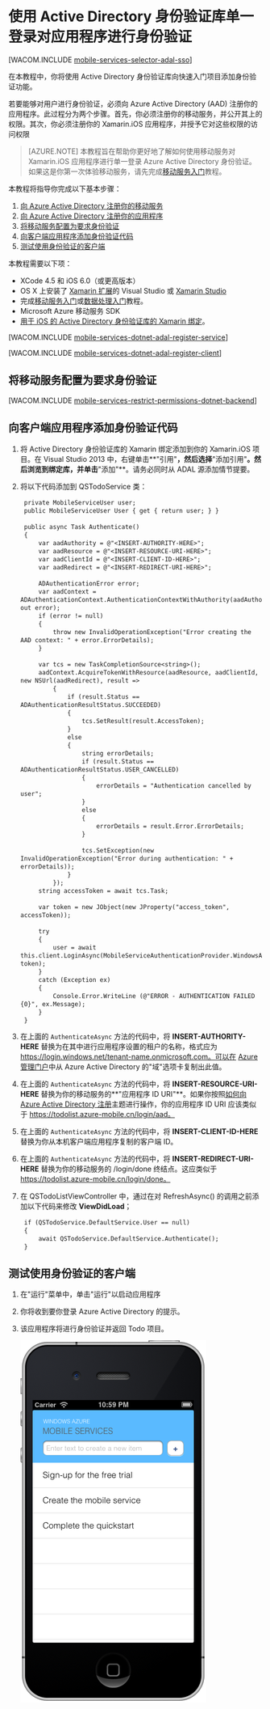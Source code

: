 <properties urlDisplayName="Active Directory SSO Authentication with ADAL" pageTitle="使用 Active Directory 身份验证库单一登录对应用程序进行身份验证 (Xamarin.iOS) | 移动开发人员中心" metaKeywords="" description="了解如何在 Xamarin.iOS 应用程序中使用 ADAL 对单一登录的用户进行身份验证。" metaCanonical="" disqusComments="1" umbracoNaviHide="1" documentationCenter="Mobile" title="Authenticate your app with Active Directory Authentication Library Single Sign-On" authors="wesmc,mahender" manager="dwrede" />
<tags ms.service=""
    ms.date=""
    wacn.date=""
    />

<tags ms.service="mobile-services" ms.workload="mobile" ms.tgt_pltfrm="mobile-xamarin-ios" ms.devlang="dotnet" ms.topic="article" ms.date="09/29/2014" ms.author="wesmc,mahender" />

# 使用 Active Directory 身份验证库单一登录对应用程序进行身份验证

[WACOM.INCLUDE [mobile-services-selector-adal-sso](../includes/mobile-services-selector-adal-sso.md)]

在本教程中，你将使用 Active Directory 身份验证库向快速入门项目添加身份验证功能。 

若要能够对用户进行身份验证，必须向 Azure Active Directory (AAD) 注册你的应用程序。此过程分为两个步骤。首先，你必须注册你的移动服务，并公开其上的权限。其次，你必须注册你的 Xamarin.iOS 应用程序，并授予它对这些权限的访问权限


>[AZURE.NOTE] 本教程旨在帮助你更好地了解如何使用移动服务对 Xamarin.iOS 应用程序进行单一登录 Azure Active Directory 身份验证。如果这是你第一次体验移动服务，请先完成[移动服务入门]教程。

本教程将指导你完成以下基本步骤：

1. [向 Azure Active Directory 注册你的移动服务]
2. [向 Azure Active Directory 注册你的应用程序]
3. [将移动服务配置为要求身份验证]
4. [向客户端应用程序添加身份验证代码]
5. [测试使用身份验证的客户端]

本教程需要以下项：

* XCode 4.5 和 iOS 6.0（或更高版本） 
* OS X 上安装了 [Xamarin 扩展]的 Visual Studio 或 [Xamarin Studio]
* 完成[移动服务入门]或[数据处理入门]教程。
* Microsoft Azure 移动服务 SDK
* [用于 iOS 的 Active Directory 身份验证库的 Xamarin 绑定]。

[WACOM.INCLUDE [mobile-services-dotnet-adal-register-service](../includes/mobile-services-dotnet-adal-register-service.md)]

[WACOM.INCLUDE [mobile-services-dotnet-adal-register-client](../includes/mobile-services-dotnet-adal-register-client.md)]

## <a name="require-authentication"></a>将移动服务配置为要求身份验证

[WACOM.INCLUDE [mobile-services-restrict-permissions-dotnet-backend](../includes/mobile-services-restrict-permissions-dotnet-backend.md)]

## <a name="add-authentication-code"></a>向客户端应用程序添加身份验证代码

1. 将 Active Directory 身份验证库的 Xamarin 绑定添加到你的 Xamarin.iOS 项目。在 Visual Studio 2013 中，右键单击**"引用"**，然后选择**"添加引用"**。然后浏览到绑定库，并单击**"添加"**。请务必同时从 ADAL 源添加情节提要。

2. 将以下代码添加到 QSTodoService 类： 

        private MobileServiceUser user;
        public MobileServiceUser User { get { return user; } }

        public async Task Authenticate()
        {
            var aadAuthority = @"<INSERT-AUTHORITY-HERE>";
            var aadResource = @"<INSERT-RESOURCE-URI-HERE>";
            var aadClientId = @"<INSERT-CLIENT-ID-HERE>";
            var aadRedirect = @"<INSERT-REDIRECT-URI-HERE>";

            ADAuthenticationError error;
            var aadContext = ADAuthenticationContext.AuthenticationContextWithAuthority(aadAuthority, out error);
            if (error != null)
            {
                throw new InvalidOperationException("Error creating the AAD context: " + error.ErrorDetails);
            }

            var tcs = new TaskCompletionSource<string>();
            aadContext.AcquireTokenWithResource(aadResource, aadClientId, new NSUrl(aadRedirect), result =>
                {
                    if (result.Status == ADAuthenticationResultStatus.SUCCEEDED)
                    {
                        tcs.SetResult(result.AccessToken);
                    }
                    else
                    {
                        string errorDetails;
                        if (result.Status == ADAuthenticationResultStatus.USER_CANCELLED)
                        {
                            errorDetails = "Authentication cancelled by user";
                        }
                        else
                        {
                            errorDetails = result.Error.ErrorDetails;
                        }

                        tcs.SetException(new InvalidOperationException("Error during authentication: " + errorDetails));
                    }
                });
            string accessToken = await tcs.Task;

            var token = new JObject(new JProperty("access_token", accessToken));

            try
            {
                user = await this.client.LoginAsync(MobileServiceAuthenticationProvider.WindowsAzureActiveDirectory, token);
            }
            catch (Exception ex)
            {
                Console.Error.WriteLine (@"ERROR - AUTHENTICATION FAILED {0}", ex.Message);
            }
        }

6. 在上面的  `AuthenticateAsync` 方法的代码中，将 **INSERT-AUTHORITY-HERE** 替换为在其中进行应用程序设置的租户的名称，格式应为 https://login.windows.net/tenant-name.onmicrosoft.com。可以在 [Azure 管理门户]中从 Azure Active Directory 的"域"选项卡复制出此值。

7. 在上面的  `AuthenticateAsync` 方法的代码中，将 **INSERT-RESOURCE-URI-HERE** 替换为你的移动服务的**"应用程序 ID URI"**。如果你按照[如何向 Azure Active Directory 注册]主题进行操作，你的应用程序 ID URI 应该类似于 https://todolist.azure-mobile.cn/login/aad。

8. 在上面的  `AuthenticateAsync` 方法的代码中，将 **INSERT-CLIENT-ID-HERE** 替换为你从本机客户端应用程序复制的客户端 ID。

9. 在上面的  `AuthenticateAsync` 方法的代码中，将 **INSERT-REDIRECT-URI-HERE** 替换为你的移动服务的 /login/done 终结点。这应类似于 https://todolist.azure-mobile.cn/login/done。


3. 在 QSTodoListViewController 中，通过在对 RefreshAsync() 的调用之前添加以下代码来修改 **ViewDidLoad**；

        if (QSTodoService.DefaultService.User == null)
        {
            await QSTodoService.DefaultService.Authenticate();
        }

## <a name="test-client"></a>测试使用身份验证的客户端

1. 在"运行"菜单中，单击"运行"以启动应用程序 
2. 你将收到要你登录 Azure Active Directory 的提示。  
3. 该应用程序将进行身份验证并返回 Todo 项目。

   ![](./media/mobile-services-dotnet-backend-xamarin-ios-adal-sso-authentication/mobile-services-app-run.png)

<!-- Anchors. -->
[向 Azure Active Directory 注册你的移动服务]: #register-mobile-service-aad
[向 Azure Active Directory 注册你的应用程序]: #register-app-aad
[将移动服务配置为要求身份验证]: #require-authentication
[向客户端应用程序添加身份验证代码]: #add-authentication-code
[测试使用身份验证的客户端]: #test-client

<!-- URLs. -->
[数据处理入门]: /zh-cn/documentation/articles/partner-xamarin-mobile-services-ios-get-started-data/
[移动服务入门]: /zh-cn/documentation/articles/mobile-services-dotnet-backend-xamarin-ios-get-started/
[如何向 Azure Active Directory 注册]: /zh-cn/documentation/articles/mobile-services-how-to-register-active-directory-authentication/
[Azure 管理门户]: https://manage.windowsazure.cn/
[用于 iOS 的 Active Directory 身份验证库的 Xamarin 绑定]: https://github.com/AzureADSamples/NativeClient-Xamarin-iOS
[Xamarin 扩展]: http://xamarin.com/visual-studio
[Xamarin Studio]: http://xamarin.com/download
